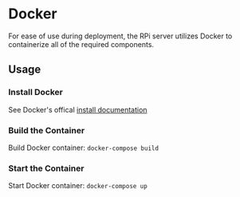# Docker
For ease of use during deployment, the RPi server utilizes Docker to containerize all of the required components.

## Usage

### Install Docker

See Docker's offical [install documentation](https://docs.docker.com/get-docker/)

### Build the Container

Build Docker container: `docker-compose build`

### Start the Container

Start Docker container: `docker-compose up`
